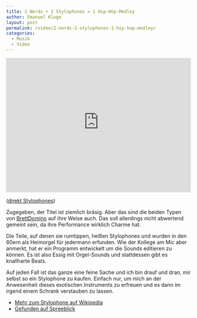 ```yaml
---
title: 2 Nerds + 2 Stylophones = 1 Hip-Hop-Medley
author: Emanuel Kluge
layout: post
permalink: /video/2-nerds-2-stylophones-1-hip-hop-medley/
categories:
  - Musik
  - Video
---
```


<div style="position: relative; max-width: 660px; padding-top: 72.727273%; margin: 1em 0; overflow: hidden">
  <iframe width="640" height="480" src="https://www.youtube-nocookie.com/embed/hELTtsBRie4?rel=0" frameborder="0" allowfullscreen style="position: absolute; top: 0; right: 0; bottom: 0; left: 0; width: 100%; height: 100%"></iframe>
</div>

([direkt Stylophones](http://www.youtube.com/watch?v=hELTtsBRie4))

Zugegeben, der Titel ist ziemlich bräsig. Aber das sind die beiden Typen von [BrettDomino](http://brettdomino.com/) auf ihre Weise auch. Das soll allerdings nicht abwertend gemeint sein, da ihre Performance wirklich Charme hat.

Die Teile, auf denen sie rumtippen, heißen Stylophones und wurden in den 60ern als Heimorgel für jedermann erfunden. Wie der Kollege am Mic aber anmerkt, hat er ein Programm entwickelt um die Sounds editieren zu können. Es ist also Essig mit Orgel-Sounds und stattdessen gibt es knallharte Beats.

Auf jeden Fall ist das ganze eine feine Sache und ich bin drauf und dran, mir selbst so ein Stylophone zu kaufen. Einfach nur, um mich an der Anwesenheit dieses exotischen Instruments zu erfreuen und es dann im irgend einem Schrank verstauben zu lassen.

  * [Mehr zum Stylophone auf Wikipedia](http://de.wikipedia.org/wiki/Stylophone)
  * [Gefunden auf Spreeblick](http://www.spreeblick.com/2009/10/14/brett-domino-stylophone-beatbox-hiphop-medley/)
